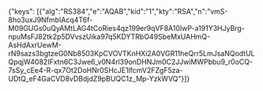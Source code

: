 {"keys": [{"alg":"RS384","e":"AQAB","kid":"1","kty":"RSA","n":"vmS-8ho3uxJ9NfmbIAcq4T6f-M09GUGs0uQyAMtLAG4tCoRies4qz199er9qVF8A10IwP-a191Y3HJyBrg-npuMsFJ82tk2p5DVvszUika97q5KDYTRbO49SbeMxUAHmQ-AsHdAxrUewM-rN9sazs3bgtzeG0Nb8503KpCVOVTKnHXi2A0VGR11heQrr5LmJsaNQodtULQpqjW4082IFxtn6C3Jwe6_v0N4rl39onDHNJm0C2JJwiMWPbbu9_r0oCQ-7sSy_cEe4-R-qx7Ot2DoHNr0SHcJE1lfcmV2FZgF5za-UDtQ_eF4GaCVD8vDBdjdZ9pBUQC1z_Mp-YzkWVQ"}]}
